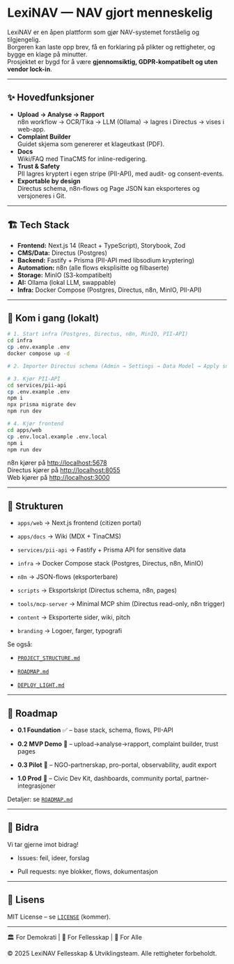 # LexiNAV — NAV gjort menneskelig

LexiNAV er en åpen plattform som gjør NAV-systemet forståelig og tilgjengelig.  
Borgeren kan laste opp brev, få en forklaring på plikter og rettigheter, og bygge en klage på minutter.  
Prosjektet er bygd for å være **gjennomsiktig, GDPR-kompatibelt og uten vendor lock-in**.

---

## ✨ Hovedfunksjoner
- **Upload → Analyse → Rapport**  
  n8n workflow → OCR/Tika → LLM (Ollama) → lagres i Directus → vises i web-app.
- **Complaint Builder**  
  Guidet skjema som genererer et klageutkast (PDF).
- **Docs**  
  Wiki/FAQ med TinaCMS for inline-redigering.
- **Trust & Safety**  
  PII lagres kryptert i egen stripe (PII-API), med audit- og consent-events.
- **Exportable by design**  
  Directus schema, n8n-flows og Page JSON kan eksporteres og versjoneres i Git.

---

## 🏗️ Tech Stack
- **Frontend:** Next.js 14 (React + TypeScript), Storybook, Zod  
- **CMS/Data:** Directus (Postgres)  
- **Backend:** Fastify + Prisma (PII-API med libsodium kryptering)  
- **Automation:** n8n (alle flows eksplisitte og filbaserte)  
- **Storage:** MinIO (S3-kompatibelt)  
- **AI:** Ollama (lokal LLM, swappable)  
- **Infra:** Docker Compose (Postgres, Directus, n8n, MinIO, PII-API)  

---

## 🚀 Kom i gang (lokalt)
```bash
# 1. Start infra (Postgres, Directus, n8n, MinIO, PII-API)
cd infra
cp .env.example .env
docker compose up -d

# 2. Importer Directus schema (Admin → Settings → Data Model → Apply snapshot)

# 3. Kjør PII-API
cd services/pii-api
cp .env.example .env
npm i
npx prisma migrate dev
npm run dev

# 4. Kjør frontend
cd apps/web
cp .env.local.example .env.local
npm i
npm run dev
```

n8n kjører på [http://localhost:5678](http://localhost:5678/)  
Directus kjører på [http://localhost:8055](http://localhost:8055/)  
Web kjører på [http://localhost:3000](http://localhost:3000/)

---

## 📂 Strukturen

- `apps/web` → Next.js frontend (citizen portal)

- `apps/docs` → Wiki (MDX + TinaCMS)

- `services/pii-api` → Fastify + Prisma API for sensitive data

- `infra` → Docker Compose stack (Postgres, Directus, n8n, MinIO)

- `n8n` → JSON-flows (eksporterbare)

- `scripts` → Eksportskript (Directus schema, n8n, pages)

- `tools/mcp-server` → Minimal MCP shim (Directus read-only, n8n trigger)

- `content` → Eksporterte sider, wiki, pitch

- `branding` → Logoer, farger, typografi

Se også:

- [`PROJECT_STRUCTURE.md`](https://chatgpt.com/g/g-p-68af13dc28f88191bd022cfa4759b81a-project-farewell/c/PROJECT_STRUCTURE.md)

- [`ROADMAP.md`](https://chatgpt.com/g/g-p-68af13dc28f88191bd022cfa4759b81a-project-farewell/c/ROADMAP.md)

- [`DEPLOY_LIGHT.md`](https://chatgpt.com/g/g-p-68af13dc28f88191bd022cfa4759b81a-project-farewell/c/DEPLOY_LIGHT.md)

---

## 🧭 Roadmap

- **0.1 Foundation** ✅ – base stack, schema, flows, PII-API

- **0.2 MVP Demo** 🎯 – upload→analyse→rapport, complaint builder, trust pages

- **0.3 Pilot** 🧪 – NGO-partnerskap, pro-portal, observability, audit export

- **1.0 Prod** 🚀 – Civic Dev Kit, dashboards, community portal, partner-integrasjoner

Detaljer: se [`ROADMAP.md`](https://chatgpt.com/g/g-p-68af13dc28f88191bd022cfa4759b81a-project-farewell/c/ROADMAP.md)

---

## 🤝 Bidra

Vi tar gjerne imot bidrag!

- Issues: feil, ideer, forslag

- Pull requests: nye blokker, flows, dokumentasjon

---

## 📜 Lisens

MIT License – se [`LICENSE`](https://chatgpt.com/g/g-p-68af13dc28f88191bd022cfa4759b81a-project-farewell/c/LICENSE) (kommer).

---

🏛️ For Demokrati | 🤝 For Fellesskap | 🌟 For Alle

© 2025 LexiNAV Fellesskap & Utviklingsteam. Alle rettigheter forbeholdt.
